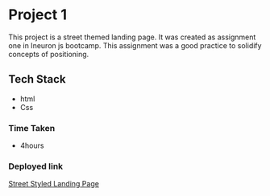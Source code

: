 # Project 1
This project is a street themed landing page. It was created as assignment one in Ineuron js bootcamp. This assignment was a good practice to solidify concepts of positioning.

## Tech Stack
- html
- Css

### Time Taken  
- 4hours

### Deployed link


[Street Styled Landing Page](https://street-landing-page24.netlify.app/)

